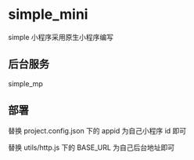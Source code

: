 # simple_mini

simple 小程序采用原生小程序编写

## 后台服务

simple_mp

## 部署

替换 project.config.json 下的 appid 为自己小程序 id 即可

替换 utils/http.js 下的 BASE_URL 为自己后台地址即可
